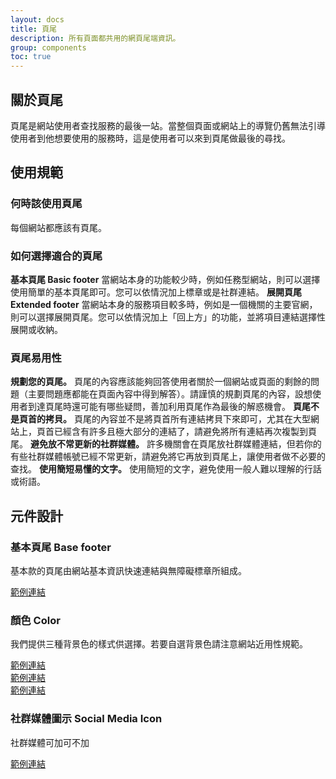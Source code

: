 ```yaml
---
layout: docs
title: 頁尾
description: 所有頁面都共用的網頁尾端資訊。
group: components
toc: true
---
```


## 關於頁尾

頁尾是網站使用者查找服務的最後一站。當整個頁面或網站上的導覽仍舊無法引導使用者到他想要使用的服務時，這是使用者可以來到頁尾做最後的尋找。

## 使用規範

### 何時該使用頁尾

每個網站都應該有頁尾。

### 如何選擇適合的頁尾

**基本頁尾 Basic footer** 當網站本身的功能較少時，例如任務型網站，則可以選擇使用簡單的基本頁尾即可。您可以依情況加上標章或是社群連結。
**展開頁尾 Extended footer** 當網站本身的服務項目較多時，例如是一個機關的主要官網，則可以選擇展開頁尾。您可以依情況加上「回上方」的功能，並將項目連結選擇性展開或收納。

### 頁尾易用性
**規劃您的頁尾。** 頁尾的內容應該能夠回答使用者關於一個網站或頁面的剩餘的問題（主要問題應都能在頁面內容中得到解答）。請謹慎的規劃頁尾的內容，設想使用者到達頁尾時還可能有哪些疑問，善加利用頁尾作為最後的解惑機會。
**頁尾不是頁首的拷貝。** 頁尾的內容並不是將頁首所有連結拷貝下來即可，尤其在大型網站上，頁首已經含有許多且極大部分的連結了，請避免將所有連結再次複製到頁尾。
**避免放不常更新的社群媒體。** 許多機關會在頁尾放社群媒體連結，但若你的有些社群媒體帳號已經不常更新，請避免將它再放到頁尾上，讓使用者做不必要的查找。
**使用簡短易懂的文字。** 使用簡短的文字，避免使用一般人難以理解的行話或術語。

## 元件設計

### 基本頁尾 Base footer

基本款的頁尾由網站基本資訊快速連結與無障礙標章所組成。

[範例連結](/docs/examples/footers/footer1)

### 顏色 Color

我們提供三種背景色的樣式供選擇。若要自選背景色請注意網站近用性規範。

[範例連結](/docs/examples/footers/footer2)<br>
[範例連結](/docs/examples/footers/footer3)<br>
[範例連結](/docs/examples/footers/footer4)

### 社群媒體圖示 Social Media Icon

社群媒體可加可不加

[範例連結](/docs/examples/footers/footer5)
